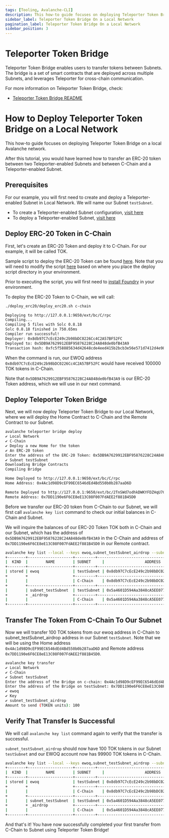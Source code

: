 ```yaml
---
tags: [Tooling, Avalanche-CLI]
description: This how-to guide focuses on deploying Teleporter Token Bridge to a local Avalanche network.
sidebar_label: Teleporter Token Bridge On a Local Network
pagination_label: Teleporter Token Bridge On a Local Network
sidebar_position: 3
---
```

# Teleporter Token Bridge

Teleporter Token Bridge enables users to transfer tokens between Subnets. The bridge is a set of 
smart contracts that are deployed across multiple Subnets, and leverages Teleporter for cross-chain 
communication.

For more information on Teleporter Token Bridge, check:

- [Teleporter Token Bridge README](https://github.com/ava-labs/teleporter-token-bridge)

# How to Deploy Teleporter Token Bridge on a Local Network

This how-to guide focuses on deploying Teleporter Token Bridge on a local Avalanche network.

After this tutorial, you would have learned how to transfer an ERC-20 token between two 
Teleporter-enabled Subnets and between C-Chain and a Teleporter-enabled Subnet.

## Prerequisites

For our example, you will first need to create and deploy a Teleporter-enabled Subnet in Local
Network. We will name our Subnet `testSubnet`.

- To create a Teleporter-enabled Subnet configuration, [visit here](/tooling/cli-cross-chain/teleporter-on-local-networks.md#create-subnet-configurations)
- To deploy a Teleporter-enabled Subnet, [visit here](/tooling/cli-cross-chain/teleporter-on-local-networks.md#deploy-the-subnets-to-local-network)

## Deploy ERC-20 Token in C-Chain

First, let's create an ERC-20 Token and deploy it to C-Chain. For our example, it will be called 
TOK. 

Sample script to deploy the ERC-20 Token can be found [here](https://github.com/ava-labs/avalanche-cli/tree/add-deploy-script/deploy_erc20). 
Note that you will need to modify the script [here](https://github.com/ava-labs/avalanche-cli/blob/add-deploy-script/deploy_erc20/deploy_erc20.sh#L17)
based on where you place the deploy script directory in your environment.

Prior to executing the script, you will first need to [install Foundry](https://book.getfoundry.sh/getting-started/installation) 
in your environment.

To deploy the ERC-20 Token to C-Chain, we will call: 

```bash
./deploy_erc20/deploy_erc20.sh c-chain

Deploying to http://127.0.0.1:9650/ext/bc/C/rpc
Compiling...
Compiling 5 files with Solc 0.8.18
Solc 0.8.18 finished in 750.65ms
Compiler run successful!
Deployer: 0x8db97C7cEcE249c2b98bDC0226Cc4C2A57BF52FC
Deployed to: 0x5DB9A7629912EBF95876228C24A848de0bfB43A9
Transaction hash: 0xfc5f58885634d42648cde4eed415b2bcb3e56e571d7412d4e98e03ed3e155b7c
```

When the command is run, our EWOQ address `0x8db97C7cEcE249c2b98bDC0226Cc4C2A57BF52FC` would have 
received 100000 TOK tokens in C-Chain. 

Note that `0x5DB9A7629912EBF95876228C24A848de0bfB43A9` is our ERC-20 Token address, which we will 
use in our next command.

## Deploy Teleporter Token Bridge 

Next, we will now deploy Teleporter Token Bridge to our Local Network, where we will deploy
the Home Contract to C-Chain and the Remote Contract to our Subnet.

```bash
avalanche teleporter bridge deploy 
✔ Local Network
✔ C-Chain
✔ Deploy a new Home for the token
✔ An ERC-20 token
Enter the address of the ERC-20 Token: 0x5DB9A7629912EBF95876228C24A848de0bfB43A9
✔ Subnet testSubnet
Downloading Bridge Contracts
Compiling Bridge

Home Deployed to http://127.0.0.1:9650/ext/bc/C/rpc
Home Address: 0x4Ac1d98D9cEF99EC6546dEd4Bd550b0b287aaD6D

Remote Deployed to http://127.0.0.1:9650/ext/bc/2TnSWd7odhkDWKYFDZHqU7CvtY8G6m46gWxUnhJRNYu4bznrrc/rpc
Remote Address: 0x7DD1190e6F6CE8eE13C08F007FdAEE2f881B45D0
```

Before we transfer our ERC-20 token from C-Chain to our Subnet, we will first call `avalanche key
list` command to check our initial balances in C-Chain and Subnet. 

We will inquire the balances of our ERC-20 Token TOK both in C-Chain and our Subnet, which has the 
address of `0x5DB9A7629912EBF95876228C24A848de0bfB43A9` in the C-Chain and address of
`0x7DD1190e6F6CE8eE13C08F007FdAEE2f881B45D0` in our Remote contract.

```bash
avalanche key list --local --keys ewoq,subnet_testSubnet_airdrop --subnets c,testSubnet --tokens 0x5DB9A7629912EBF95876228C24A848de0bfB43A9,0x7DD1190e6F6CE8eE13C08F007FdAEE2f881B45D0
+--------+--------------------+---------+--------------------------------------------+---------------+-----------------+---------------+
|  KIND  |        NAME        | SUBNET     |                  ADDRESS                   |     TOKEN     |     BALANCE     |    NETWORK    |
+--------+--------------------+---------+--------------------------------------------+---------------+-----------------+---------------+
| stored | ewoq               | testSubnet | 0x8db97C7cEcE249c2b98bDC0226Cc4C2A57BF52FC | TOK (0x7DD1.) |               0 | Local Network |
+        +                    +---------+--------------------------------------------+---------------+-----------------+---------------+
|        |                    | C-Chain    | 0x8db97C7cEcE249c2b98bDC0226Cc4C2A57BF52FC | TOK (0x5DB9.) | 100000.000000000| Local Network |
+        +--------------------+---------+--------------------------------------------+---------------+-----------------+---------------+
|        | subnet_testSubnet  | testSubnet | 0x5a4601D594Aa3848cA5EE0770b7883d3DBC666f6 | TOK (0x7DD1.) |               0 | Local Network |
+        + _airdrop           +---------+--------------------------------------------+---------------+-----------------+---------------+
|        |                    | C-Chain    | 0x5a4601D594Aa3848cA5EE0770b7883d3DBC666f6 | TOK (0x5DB9.) |               0 | Local Network |
+--------+--------------------+---------+--------------------------------------------+---------------+-----------------+---------------+
```

## Transfer The Token From C-Chain To Our Subnet

Now we will transfer 100 TOK tokens from our ewoq address in C-Chain to subnet_testSubnet_airdrop
address in our Subnet `testSubnet`. Note that we will be using the Home address `0x4Ac1d98D9cEF99EC6546dEd4Bd550b0b287aaD6D`
and Remote address `0x7DD1190e6F6CE8eE13C08F007FdAEE2f881B45D0`.

```bash
avalanche key transfer
✔ Local Network
✔ C-Chain
✔ Subnet testSubnet
Enter the address of the Bridge on c-chain: 0x4Ac1d98D9cEF99EC6546dEd4Bd550b0b287aaD6D
Enter the address of the Bridge on testSubnet: 0x7DD1190e6F6CE8eE13C08F007FdAEE2f881B45D0
✔ ewoq
✔ Key
✔ subnet_testSubnet_airdrop
Amount to send (TOKEN units): 100
```

## Verify That Transfer Is Successful

We will call `avalanche key list` command again to verify that the transfer is successful.

`subnet_testSubnet_airdrop` should now have 100 TOK tokens in our Subnet `testSubnet` and our EWOQ
account now has 99900 TOK tokens in C-Chain.

```bash
avalanche key list --local --keys ewoq,subnet_testSubnet_airdrop --subnets c,testSubnet --tokens 0x5DB9A7629912EBF95876228C24A848de0bfB43A9,0x7DD1190e6F6CE8eE13C08F007FdAEE2f881B45D0
+--------+--------------------+---------+--------------------------------------------+---------------+-----------------+---------------+
|  KIND  |        NAME        | SUBNET     |                  ADDRESS                   |     TOKEN     |     BALANCE     |    NETWORK    |
+--------+--------------------+---------+--------------------------------------------+---------------+-----------------+---------------+
| stored | ewoq               | testSubnet | 0x8db97C7cEcE249c2b98bDC0226Cc4C2A57BF52FC | TOK (0x7DD1.) |               0 | Local Network |
+        +                    +---------+--------------------------------------------+---------------+-----------------+---------------+
|        |                    | C-Chain    | 0x8db97C7cEcE249c2b98bDC0226Cc4C2A57BF52FC | TOK (0x5DB9.) | 99900.000000000 | Local Network |
+        +--------------------+---------+--------------------------------------------+---------------+-----------------+---------------+
|        | subnet_testSubnet  | testSubnet | 0x5a4601D594Aa3848cA5EE0770b7883d3DBC666f6 | TOK (0x7DD1.) |   100.000000000 | Local Network |
+        + _airdrop           +---------+--------------------------------------------+---------------+-----------------+---------------+
|        |                    | C-Chain    | 0x5a4601D594Aa3848cA5EE0770b7883d3DBC666f6 | TOK (0x5DB9.) |               0 | Local Network |
+--------+--------------------+---------+--------------------------------------------+---------------+-----------------+---------------+
```

And that's it! You have now successfully completed your first transfer from C-Chain to Subnet 
using Teleporter Token Bridge!